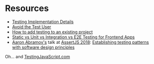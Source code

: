 # Resources

- [Testing Implementation Details](https://kentcdodds.com/blog/testing-implementation-details)
- [Avoid the Test User](https://kentcdodds.com/blog/avoid-the-test-user)
- [How to add testing to an existing project](https://kentcdodds.com/blog/how-to-add-testing-to-an-existing-project)
- [Static vs Unit vs Integration vs E2E Testing for Frontend Apps](/blog/unit-vs-integration-vs-e2e-tests)
- [Aaron Abramov's](https://twitter.com/aarondjents) talk at
  [AssertJS 2018](https://2018.assertjs.com):
  [Establishing testing patterns with software design principles](https://youtu.be/_pnW-JjmyXE?list=PLZ66c9_z3umNSrKSb5cmpxdXZcIPNvKGw)

Oh... and [TestingJavaScript.com](https://testingjavascript.com)
